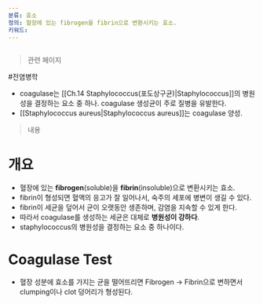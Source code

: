 ```yaml
---
분류: 효소
정의: 혈장에 있는 fibrogen을 fibrin으로 변환시키는 효소.
키워드: 
---
```

```table-of-contents
```

> 관련 페이지

#전염병학 
- coagulase는 [[Ch.14 Staphylococcus(포도상구균)|Staphylococcus]]의 병원성을 결정하는 요소 중 하나. coagulase 생성균이 주로 질병을 유발한다.
- [[Staphylococcus aureus|Staphylococcus aureus]]는 coagulase 양성.

> 내용
# 개요
- 혈장에 있는 **fibrogen**(soluble)을 **fibrin**(insoluble)으로 변환시키는 효소.
- fibrin이 형성되면 혈액의 응고가 잘 일어나서, 숙주의 세포에 병변이 생길 수 있다.
- fibrin이 세균을 덮어서 균이 오랫동안 생존하며, 감염을 지속할 수 있게 한다.
- 따라서 coagulase를 생성하는 세균은 대체로 **병원성이 강하다**.
- staphylococcus의 병원성을 결정하는 요소 중 하나이다.
# Coagulase Test
- 혈장 성분에 효소를 가지는 균을 떨어뜨리면 Fibrogen → Fibrin으로 변하면서 clumping이나 clot 덩어리가 형성된다.